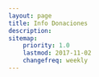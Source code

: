 ```yaml
---
layout: page
title: Info Donaciones
description: 
sitemap:
    priority: 1.0
    lastmod: 2017-11-02
    changefreq: weekly
---
```

